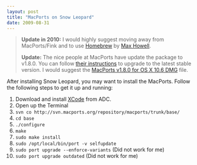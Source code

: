 ```yaml
---
layout: post
title: "MacPorts on Snow Leopard"
date: 2009-08-31
---
```


> **Update in 2010:** I would highly suggest moving away from MacPorts/Fink and to use [Homebrew] by [Max Howell].
>
> **Update:** The nice people at MacPorts have update the package to v1.8.0. You can follow [their instructions] to upgrade to the latest stable version. I would suggest the [MacPorts v1.8.0 for OS X 10.6 DMG] file.

After installing Snow Leopard, you may want to install the MacPorts.
Follow the following steps to get it up and running:

1. Download and install [XCode] from ADC.
2. Open up the Terminal
3. `svn co http://svn.macports.org/repository/macports/trunk/base/`
4. `cd base`
5. `./configure`
6. `make`
7. `sudo make install`
8. `sudo /opt/local/bin/port -v selfupdate`
9. `sudo port upgrade --enforce-variants` (Did not work for me)
10. `sudo port upgrade outdated` (Did not work for me)

[Homebrew]: http://mxcl.github.com/homebrew/
[Max Howell]: http://methylblue.com/
[their instructions]: http://trac.macports.org/post/macports-180-now-available/
[MacPorts v1.8.0 for OS X 10.6 DMG]: http://distfiles.macports.org/MacPorts/MacPorts-1.8.0-10.6-SnowLeopard.dmg
[XCode]: http://developer.apple.com/mac/
